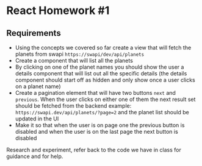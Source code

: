# React Homework #1

## Requirements

- Using the concepts we covered so far create a view that will fetch the planets from swapi `https://swapi/dev/api/planets`
- Create a component that will list all the planets
- By clicking on one of the planet names you should show the user a details component that will list out all the specific details (the details component should start off as hidden and only show once a user clicks on a planet name)
- Create a pagination element that will have two buttons `next` and `previous`. When the user clicks on either one of them the next result set should be fetched from the backend example: `https://swapi.dev/api/planets/?page=2` and the planet list should be updated in the UI
- Make it so that when the user is on page one the previous button is disabled and when the user is on the last page the next button is disabled

Research and experiment, refer back to the code we have in class for guidance and for help.
